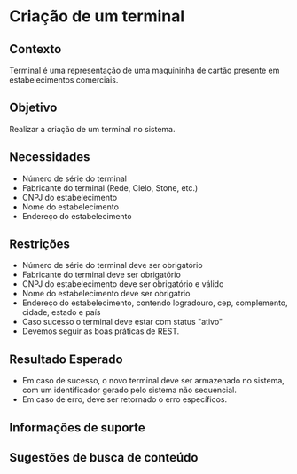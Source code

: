 # Criação de um terminal

## Contexto

Terminal é uma representação de uma maquininha de cartão presente em estabelecimentos comerciais.

## Objetivo

Realizar a criação de um terminal no sistema.

## Necessidades

- Número de série do terminal
- Fabricante do terminal (Rede, Cielo, Stone, etc.)
- CNPJ do estabelecimento
- Nome do estabelecimento
- Endereço do estabelecimento

## Restrições

- Número de série do terminal deve ser obrigatório
- Fabricante do terminal deve ser obrigatório
- CNPJ do estabelecimento deve ser obrigatório e válido
- Nome do estabelecimento deve ser obrigatrio
- Endereço do estabelecimento, contendo logradouro, cep, complemento, cidade, estado e país
- Caso sucesso o terminal deve estar com status "ativo"
- Devemos seguir as boas práticas de REST.

## Resultado Esperado

- Em caso de sucesso, o novo terminal deve ser armazenado no sistema, com um identificador gerado pelo sistema não sequencial.
- Em caso de erro, deve ser retornado o erro específicos.

## Informações de suporte

## Sugestões de busca de conteúdo
